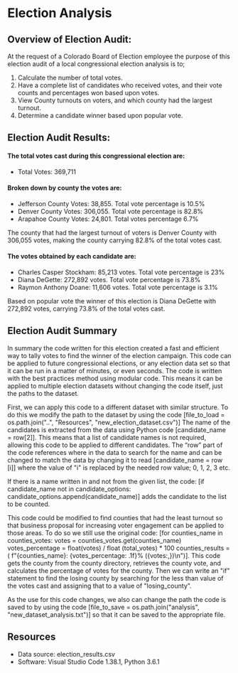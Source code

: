# Election Analysis

## Overview of Election Audit: 
At the request of a Colorado Board of Election employee the purpose of this election audit of  a local congressional election analysis is to;
1. Calculate the number of total votes.
2. Have a complete list of candidates who received votes, and their vote counts and percentages won based upon votes.
3. View County turnouts on voters, and which county had the largest turnout.
4. Determine a candidate winner based upon popular vote.

## Election Audit Results: 
#### The total votes cast during this congressional election are:
- Total Votes: 369,711

#### Broken down by county the votes are:
- Jefferson County Votes: 38,855. Total vote percentage is 10.5%
- Denver County Votes: 306,055. Total vote percentage is 82.8%
- Arapahoe County Votes: 24,801. Total votes percentage 6.7%

The county that had the largest turnout of voters is Denver County with 306,055 votes, making the county carrying 82.8% of the total votes cast.

#### The votes obtained by each candidate are:
- Charles Casper Stockham: 85,213 votes. Total vote percentage is 23%
- Diana DeGette: 272,892 votes. Total vote percentage is 73.8%
- Raymon Anthony Doane: 11,606 votes. Total vote percentage is 3.1%

Based on popular vote the winner of this election is Diana DeGette with 272,892 votes, carrying 73.8% of the total votes cast.

## Election Audit Summary

   In summary the code written for this election created a fast and efficient way to tally votes to find the winner of the election campaign. This code can be applied to future congressional elections, or any election data set so that it can be run in a matter of minutes, or even seconds. The code is written with the best practices method using modular code. This means it can be applied to multiple election datasets without changing the code itself, just the paths to the dataset.

   First, we can apply this code to a different dataset with similar structure. To do this we modify the path to the dataset by using the code 
[file_to_load = os.path.join("..", "Resources", "new_election_dataset.csv")]
The name of the candidates is extracted from the data using Python code [candidate_name = row[2]]. This means that a list of candidate names is not required, allowing this code to be applied to different candidates. The “row” part of the code references where in the data to search for the name and can be changed to match the data by changing it to read [candidate_name = row [i]] where the value of "i" is replaced by the needed row value; 0, 1, 2, 3 etc.

   If there is a name written in and not from the given list, the code:
[if candidate_name not in candidate_options: 
    candidate_options.append(candidate_name)] 
adds the candidate to the list to be counted.

   This code could be modified to find counties that had the least turnout so that business proposal for increasing voter engagement can be applied to those areas. To do so we still use the original code:
[for counties_name in counties_votes:
        votes = counties_votes.get(counties_name)
        votes_percentage = float(votes) / float (total_votes) * 100
        counties_results = (
        f"{counties_name}: {votes_percentage: .1f}% ({votes:,})\n")]. This code gets the county from the county directory, retrieves the county vote, and calculates the percentage of votes for the county. Then we can write an "if" statement to find the losing county by searching for the less than value of the votes cast and assigning that to a value of "losing_county".
        
   As the use for this code changes, we also can change the path the code is saved to by using the code
[file_to_save = os.path.join("analysis", "new_dataset_analysis.txt")] so that it can be saved to the appropriate file.


## Resources
-	Data source: election_results.csv
-	Software: Visual Studio Code 1.38.1, Python 3.6.1
